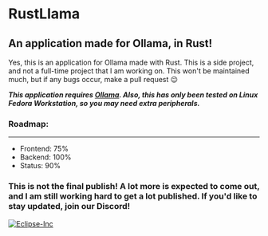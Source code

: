 # RustLlama
An application made for Ollama, in Rust!
---
Yes, this is an application for Ollama made with Rust. This is a side project, and not a full-time project that I am working on. This won't be maintained much, but if any bugs occur, make a pull request 😉

***This application requires [Ollama](https://github.com/ollama/ollama/). Also, this has only been tested on Linux Fedora Workstation, so you may need extra peripherals.***

### Roadmap:
---
- Frontend: 75% 
- Backend: 100%
- Status: 90%

### This is not the final publish! A lot more is expected to come out, and I am still working hard to get a lot published. If you'd like to stay updated, join our Discord!

[![Eclipse-Inc](https://dcbadge.limes.pink/api/server/https://discord.gg/zBvUqbahdb)](https://discord.gg/zBvUqbahdb)